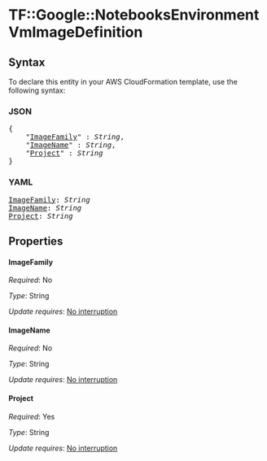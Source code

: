 # TF::Google::NotebooksEnvironment VmImageDefinition

## Syntax

To declare this entity in your AWS CloudFormation template, use the following syntax:

### JSON

<pre>
{
    "<a href="#imagefamily" title="ImageFamily">ImageFamily</a>" : <i>String</i>,
    "<a href="#imagename" title="ImageName">ImageName</a>" : <i>String</i>,
    "<a href="#project" title="Project">Project</a>" : <i>String</i>
}
</pre>

### YAML

<pre>
<a href="#imagefamily" title="ImageFamily">ImageFamily</a>: <i>String</i>
<a href="#imagename" title="ImageName">ImageName</a>: <i>String</i>
<a href="#project" title="Project">Project</a>: <i>String</i>
</pre>

## Properties

#### ImageFamily

_Required_: No

_Type_: String

_Update requires_: [No interruption](https://docs.aws.amazon.com/AWSCloudFormation/latest/UserGuide/using-cfn-updating-stacks-update-behaviors.html#update-no-interrupt)

#### ImageName

_Required_: No

_Type_: String

_Update requires_: [No interruption](https://docs.aws.amazon.com/AWSCloudFormation/latest/UserGuide/using-cfn-updating-stacks-update-behaviors.html#update-no-interrupt)

#### Project

_Required_: Yes

_Type_: String

_Update requires_: [No interruption](https://docs.aws.amazon.com/AWSCloudFormation/latest/UserGuide/using-cfn-updating-stacks-update-behaviors.html#update-no-interrupt)

